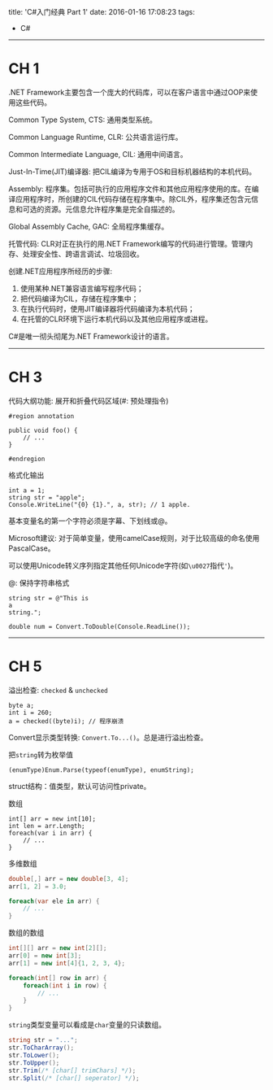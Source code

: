 title: 'C#入门经典 Part 1'
date: 2016-01-16 17:08:23
tags:
- C#
---

# CH 1 #

.NET Framework主要包含一个庞大的代码库，可以在客户语言中通过OOP来使用这些代码。

Common Type System, CTS: 通用类型系统。

Common Language Runtime, CLR: 公共语言运行库。

Common Intermediate Language, CIL: 通用中间语言。

Just-In-Time(JIT)编译器: 把CIL编译为专用于OS和目标机器结构的本机代码。

Assembly: 程序集。包括可执行的应用程序文件和其他应用程序使用的库。在编译应用程序时，所创建的CIL代码存储在程序集中。除CIL外，程序集还包含元信息和可选的资源。元信息允许程序集是完全自描述的。

Global Assembly Cache, GAC: 全局程序集缓存。

<!-- more -->

托管代码: CLR对正在执行的用.NET Framework编写的代码进行管理。管理内存、处理安全性、跨语言调试、垃圾回收。

创建.NET应用程序所经历的步骤:
1. 使用某种.NET兼容语言编写程序代码；
2. 把代码编译为CIL，存储在程序集中；
3. 在执行代码时，使用JIT编译器将代码编译为本机代码；
4. 在托管的CLR环境下运行本机代码以及其他应用程序或进程。

C#是唯一彻头彻尾为.NET Framework设计的语言。

---

# CH 3 #

代码大纲功能: 展开和折叠代码区域(#: 预处理指令)
```
#region annotation

public void foo() {
    // ...
}

#endregion
```

格式化输出
```
int a = 1;
string str = "apple";
Console.WriteLine("{0} {1}.", a, str); // 1 apple.
```

基本变量名的第一个字符必须是字幕、下划线或@。

Microsoft建议: 对于简单变量，使用camelCase规则，对于比较高级的命名使用PascalCase。

可以使用Unicode转义序列指定其他任何Unicode字符(如`\u0027`指代`'`)。

@: 保持字符串格式
```
string str = @"This is 
a 
string.";
```

`double num = Convert.ToDouble(Console.ReadLine());`

---

# CH 5 #

溢出检查: `checked` & `unchecked`
```
byte a;
int i = 260;
a = checked((byte)i); // 程序崩溃
```

Convert显示类型转换: `Convert.To...()`。总是进行溢出检查。

把`string`转为枚举值
```
(enumType)Enum.Parse(typeof(enumType), enumString);
```

struct结构：值类型，默认可访问性private。

数组
```
int[] arr = new int[10];
int len = arr.Length;
foreach(var i in arr) {
    // ...
}
```

多维数组
```csharp
double[,] arr = new double[3, 4];
arr[1, 2] = 3.0;

foreach(var ele in arr) {
    // ...
}
```

数组的数组
```csharp
int[][] arr = new int[2][];
arr[0] = new int[3];
arr[1] = new int[4]{1, 2, 3, 4};

foreach(int[] row in arr) {
    foreach(int i in row) {
        // ...
    }
}
```

`string`类型变量可以看成是`char`变量的只读数组。

```csharp
string str = "...";
str.ToCharArray();
str.ToLower();
str.ToUpper();
str.Trim(/* [char[] trimChars] */);
str.Split(/* [char[] seperator] */);
```
